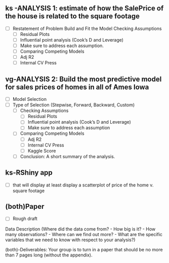 
## ks -ANALYSIS 1: estimate of how the SalePrice of the house is related to the square footage 
- [ ] Restatement of Problem Build and Fit the Model Checking Assumptions
	- [ ]  Residual Plots 
	- [ ]  Influential point analysis (Cook’s D and Leverage) 
	- [ ]  Make sure to address each assumption. 
	- [ ]  Comparing Competing Models 
	- [ ]  Adj R2
	- [ ] Internal CV Press
	
## vg-ANALYSIS 2: Build the most predictive model for sales prices of homes in all of Ames Iowa
- [ ]  Model Selection
- [ ]  Type of Selection (Stepwise, Forward, Backward, Custom)
	- [ ]  Checking Assumptions 
		- [ ]  Residual Plots
		- [ ]  Influential point analysis (Cook’s D and Leverage)
		- [ ]  Make sure to address each assumption
	- [ ]  Comparing Competing Models
		- [ ]  Adj R2   
		- [ ]  Internal CV Press   
		- [ ]  Kaggle Score 
	- [ ]  Conclusion: A short summary of the analysis.  

## ks-RShiny app 
- [ ] that will display at least display a scatterplot of price of the home v. square footage 



## (both)Paper
- [ ] Rough draft

Data Description (Where did the data come from? 
	- How big is it? 
	- How many observations? 
	- Where can we find out more? 
	- What are the specific variables that we need to know with respect to your analysis?)


(both)-Deliverables: Your group is to turn in a paper that should be no more than 7 pages long (without the appendix).
